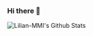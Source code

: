 ### Hi there 👋

<!--
**Lilian-MMI/Lilian-MMI** is a ✨ _special_ ✨ repository because its `README.md` (this file) appears on your GitHub profile.

Here are some ideas to get you started:

- 🔭 I’m currently working on ...
- 🌱 I’m currently learning ...
- 👯 I’m looking to collaborate on ...
- 🤔 I’m looking for help with ...
- 💬 Ask me about ...
- 📫 How to reach me: ...
- 😄 Pronouns: ...
- ⚡ Fun fact: ...
-->

<img align="left" alt="Lilian-MMI's Github Stats" src="https://github-readme-stats-1-psi.vercel.app/api?username=Lilian-MMI&count_private=true?theme=radical" />
